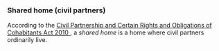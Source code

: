 ###  Shared home (civil partners)

According to the [ Civil Partnership and Certain Rights and Obligations of
Cohabitants Act 2010
](http://www.irishstatutebook.ie/2010/en/act/pub/0024/index.html) , a _shared
home_ is a home where civil partners ordinarily live.
